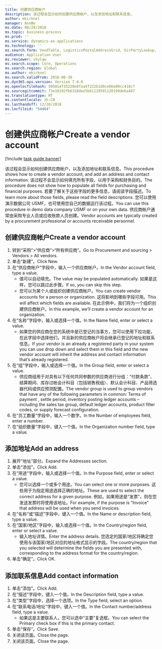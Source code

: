 ```yaml
---
title: 创建供应商帐户
description: 该过程会显示如何创建供应商帐户，以及添加地址和联系信息。
author: mkirknel
manager: AnnBe
ms.date: 08/29/2018
ms.topic: business-process
ms.prod: ''
ms.service: dynamics-ax-applications
ms.technology: ''
ms.search.form: VendTable, LogisticsPostalAddressGrid, DirPartyLookup, LogisticsPostalAddress, SysLookupMultiSelectGrid
audience: Application User
ms.reviewer: shylaw
ms.search.scope: Core, Operations
ms.search.region: Global
ms.author: mkirknel
ms.search.validFrom: 2016-06-30
ms.dyn365.ops.version: Version 7.0.0
ms.openlocfilehash: 59501ef35228e8faa5f222b1d0ce66e80cc418cf
ms.sourcegitcommit: 73e10192fb6318dee5bb1129591120199de6a487
ms.translationtype: HT
ms.contentlocale: zh-CN
ms.lasthandoff: 12/20/2018
ms.locfileid: "54464"
---
```

# <a name="create-a-vendor-account"></a><span data-ttu-id="991a1-103">创建供应商帐户</span><span class="sxs-lookup"><span data-stu-id="991a1-103">Create a vendor account</span></span>

[!include [task guide banner](../../includes/task-guide-banner.md)]

<span data-ttu-id="991a1-104">该过程会显示如何创建供应商帐户，以及添加地址和联系信息。</span><span class="sxs-lookup"><span data-stu-id="991a1-104">This procedure shows how to create a vendor account, and add an address and contact information.</span></span> <span data-ttu-id="991a1-105">该过程不会显示如何填充所有字段，以用于采购和财务目的。</span><span class="sxs-lookup"><span data-stu-id="991a1-105">The procedure does not show how to populate all fields for purchasing and financial purposes.</span></span> <span data-ttu-id="991a1-106">若要了解关于这些字段的更多信息，请阅读字段描述。</span><span class="sxs-lookup"><span data-stu-id="991a1-106">To learn more about those fields, please read the field descriptions.</span></span> <span data-ttu-id="991a1-107">您可以使用演示数据公司 USMF，也可使用您自己的数据运行该过程。</span><span class="sxs-lookup"><span data-stu-id="991a1-107">You can use this procedure in demo data company USMF or on your own data.</span></span> <span data-ttu-id="991a1-108">供应商帐户通常由采购专业人员或应收账款人员创建。</span><span class="sxs-lookup"><span data-stu-id="991a1-108">Vendor accounts are typically created by a procurement professional or accounts receivable personnel.</span></span>


## <a name="create-a-vendor-account"></a><span data-ttu-id="991a1-109">创建供应商帐户</span><span class="sxs-lookup"><span data-stu-id="991a1-109">Create a vendor account</span></span>
1. <span data-ttu-id="991a1-110">转到“采购”>“供应商”>“所有供应商”。</span><span class="sxs-lookup"><span data-stu-id="991a1-110">Go to Procurement and sourcing > Vendors > All vendors.</span></span>
2. <span data-ttu-id="991a1-111">单击“新建”。</span><span class="sxs-lookup"><span data-stu-id="991a1-111">Click New.</span></span>
3. <span data-ttu-id="991a1-112">在“供应商帐户”字段中，输入一个供应商帐户。</span><span class="sxs-lookup"><span data-stu-id="991a1-112">In the Vendor account field, type a value.</span></span>
    * <span data-ttu-id="991a1-113">值可以自动填充。</span><span class="sxs-lookup"><span data-stu-id="991a1-113">The value may be populated automatically.</span></span> <span data-ttu-id="991a1-114">如果是这样，您可以跳过此步骤。</span><span class="sxs-lookup"><span data-stu-id="991a1-114">If so, you can skip this step.</span></span>  
    * <span data-ttu-id="991a1-115">您可以为某个人或组织创建供应商帐户。</span><span class="sxs-lookup"><span data-stu-id="991a1-115">You can create vendor accounts for a person or organization.</span></span> <span data-ttu-id="991a1-116">这将影响到哪些字段可用。</span><span class="sxs-lookup"><span data-stu-id="991a1-116">This will affect which fields are available.</span></span> <span data-ttu-id="991a1-117">在此示例中，我们将为一个组织创建供应商帐户。</span><span class="sxs-lookup"><span data-stu-id="991a1-117">In this example, we’ll create a vendor account for an organization.</span></span>   
4. <span data-ttu-id="991a1-118">在“名称”字段中，输入或选择一个值。</span><span class="sxs-lookup"><span data-stu-id="991a1-118">In the Name field, enter or select a value.</span></span>
    * <span data-ttu-id="991a1-119">如果您的供应商在您的系统中是已登记的当事方，您可以使用下拉功能，在此字段中选择他们，并且新的供应商帐户将会继承已登记的地址和联系信息。</span><span class="sxs-lookup"><span data-stu-id="991a1-119">If your vendor is an already a registered party in your system you can use drop down and select them in this field and the new vendor account will inherit the address and contact information that’s already registered.</span></span>  
5. <span data-ttu-id="991a1-120">在“组”字段中，输入或选择一个值。</span><span class="sxs-lookup"><span data-stu-id="991a1-120">In the Group field, enter or select a value.</span></span>
    * <span data-ttu-id="991a1-121">供应商组用于对具有以下任何共同参数的供应商进行分组：“付款条款”、结算期间、库存过帐会计科目（包括销售税组）、默认会计科目、产品筛选器代码或供应预测配置。</span><span class="sxs-lookup"><span data-stu-id="991a1-121">The vendor group is used to group vendors that have any of the following parameters in common: Terms of payment , settle period,  inventory posting ledger accounts – including the sales tax group, default ledger accounts, product filter codes, or supply forecast configuration.</span></span>  
6. <span data-ttu-id="991a1-122">在“员工数量”字段中，输入一个数字。</span><span class="sxs-lookup"><span data-stu-id="991a1-122">In the Number of employees field, enter a number.</span></span>
7. <span data-ttu-id="991a1-123">在“组织数量”字段中，键入一个值。</span><span class="sxs-lookup"><span data-stu-id="991a1-123">In the Organization number field, type a value.</span></span>

## <a name="add-an-address"></a><span data-ttu-id="991a1-124">添加地址</span><span class="sxs-lookup"><span data-stu-id="991a1-124">Add an address</span></span>
1. <span data-ttu-id="991a1-125">展开“地址”部分。</span><span class="sxs-lookup"><span data-stu-id="991a1-125">Expand the Addresses section.</span></span>
2. <span data-ttu-id="991a1-126">单击“添加”。</span><span class="sxs-lookup"><span data-stu-id="991a1-126">Click Add.</span></span>
3. <span data-ttu-id="991a1-127">在“用途”字段中，输入或选择一个值。</span><span class="sxs-lookup"><span data-stu-id="991a1-127">In the Purpose field, enter or select a value.</span></span>
    * <span data-ttu-id="991a1-128">您可以选择一个或多个用途。</span><span class="sxs-lookup"><span data-stu-id="991a1-128">You can select one or more purposes.</span></span> <span data-ttu-id="991a1-129">这些用于为指定用途选择正确的地址。</span><span class="sxs-lookup"><span data-stu-id="991a1-129">These are used to select the correct address for a given purpose.</span></span> <span data-ttu-id="991a1-130">例如，如果用途是“发票”，则在您发送发票时将使用该地址。</span><span class="sxs-lookup"><span data-stu-id="991a1-130">For example, if the purpose is “Invoice” that address will be used when you send invoices.</span></span>  
4. <span data-ttu-id="991a1-131">在“名称”或“描述”字段中，键入一个值。</span><span class="sxs-lookup"><span data-stu-id="991a1-131">In the Name or description field, type a value.</span></span>
5. <span data-ttu-id="991a1-132">在“国家/地区”字段中，输入或选择一个值。</span><span class="sxs-lookup"><span data-stu-id="991a1-132">In the Country/region field, enter or select a value.</span></span>
    * <span data-ttu-id="991a1-133">输入地址详情。</span><span class="sxs-lookup"><span data-stu-id="991a1-133">Enter the address details.</span></span> <span data-ttu-id="991a1-134">您选定的国家/地区将确定您使用与该国家/地区对应的地址格式显示的字段。</span><span class="sxs-lookup"><span data-stu-id="991a1-134">The country/region that you selected will determine the fields you are presented with, corresponding to the address format for the country/region.</span></span>   
6. <span data-ttu-id="991a1-135">单击“确定”。</span><span class="sxs-lookup"><span data-stu-id="991a1-135">Click OK.</span></span>

## <a name="add-contact-information"></a><span data-ttu-id="991a1-136">添加联系信息</span><span class="sxs-lookup"><span data-stu-id="991a1-136">Add contact information</span></span>
1. <span data-ttu-id="991a1-137">单击“添加”。</span><span class="sxs-lookup"><span data-stu-id="991a1-137">Click Add.</span></span>
2. <span data-ttu-id="991a1-138">在“描述”字段中，键入一个值。</span><span class="sxs-lookup"><span data-stu-id="991a1-138">In the Description field, type a value.</span></span>
3. <span data-ttu-id="991a1-139">在“类型”字段中，选择一个选项。</span><span class="sxs-lookup"><span data-stu-id="991a1-139">In the Type field, select an option.</span></span>
4. <span data-ttu-id="991a1-140">在“联系电话/地址”字段中，键入一个值。</span><span class="sxs-lookup"><span data-stu-id="991a1-140">In the Contact number/address field, type a value.</span></span>
    * <span data-ttu-id="991a1-141">如果这是主要联系人，您可以选中“主要”复选框。</span><span class="sxs-lookup"><span data-stu-id="991a1-141">You can select the Primary check box if this is the primary contact.</span></span>  
5. <span data-ttu-id="991a1-142">单击“保存”。</span><span class="sxs-lookup"><span data-stu-id="991a1-142">Click Save.</span></span>
6. <span data-ttu-id="991a1-143">关闭该页面。</span><span class="sxs-lookup"><span data-stu-id="991a1-143">Close the page.</span></span>
7. <span data-ttu-id="991a1-144">关闭该页面。</span><span class="sxs-lookup"><span data-stu-id="991a1-144">Close the page.</span></span>

